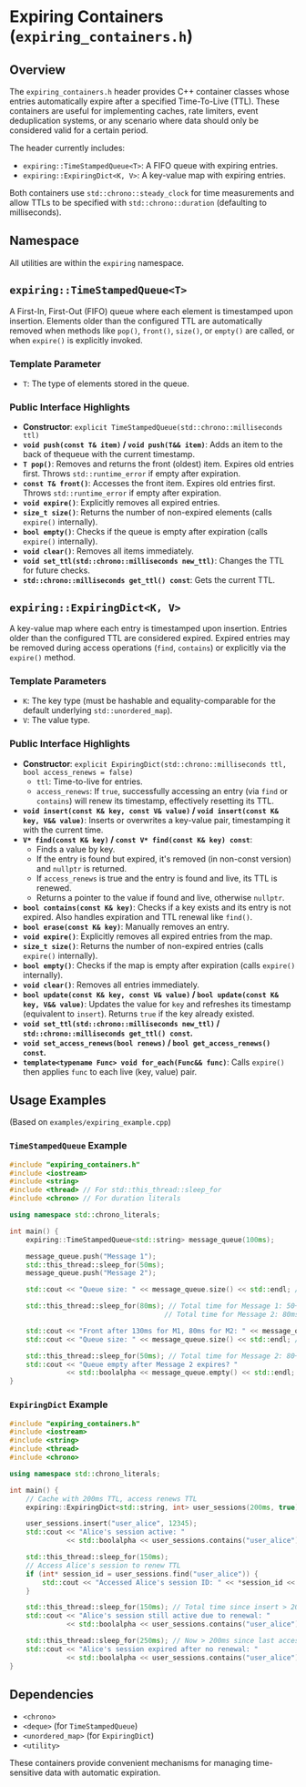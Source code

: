 # Expiring Containers (`expiring_containers.h`)

## Overview

The `expiring_containers.h` header provides C++ container classes whose entries automatically expire after a specified Time-To-Live (TTL). These containers are useful for implementing caches, rate limiters, event deduplication systems, or any scenario where data should only be considered valid for a certain period.

The header currently includes:
-   `expiring::TimeStampedQueue<T>`: A FIFO queue with expiring entries.
-   `expiring::ExpiringDict<K, V>`: A key-value map with expiring entries.

Both containers use `std::chrono::steady_clock` for time measurements and allow TTLs to be specified with `std::chrono::duration` (defaulting to milliseconds).

## Namespace
All utilities are within the `expiring` namespace.

## `expiring::TimeStampedQueue<T>`

A First-In, First-Out (FIFO) queue where each element is timestamped upon insertion. Elements older than the configured TTL are automatically removed when methods like `pop()`, `front()`, `size()`, or `empty()` are called, or when `expire()` is explicitly invoked.

### Template Parameter
-   `T`: The type of elements stored in the queue.

### Public Interface Highlights
-   **Constructor**: `explicit TimeStampedQueue(std::chrono::milliseconds ttl)`
-   **`void push(const T& item)` / `void push(T&& item)`**: Adds an item to the back of thequeue with the current timestamp.
-   **`T pop()`**: Removes and returns the front (oldest) item. Expires old entries first. Throws `std::runtime_error` if empty after expiration.
-   **`const T& front()`**: Accesses the front item. Expires old entries first. Throws `std::runtime_error` if empty after expiration.
-   **`void expire()`**: Explicitly removes all expired entries.
-   **`size_t size()`**: Returns the number of non-expired elements (calls `expire()` internally).
-   **`bool empty()`**: Checks if the queue is empty after expiration (calls `expire()` internally).
-   **`void clear()`**: Removes all items immediately.
-   **`void set_ttl(std::chrono::milliseconds new_ttl)`**: Changes the TTL for future checks.
-   **`std::chrono::milliseconds get_ttl() const`**: Gets the current TTL.

## `expiring::ExpiringDict<K, V>`

A key-value map where each entry is timestamped upon insertion. Entries older than the configured TTL are considered expired. Expired entries may be removed during access operations (`find`, `contains`) or explicitly via the `expire()` method.

### Template Parameters
-   `K`: The key type (must be hashable and equality-comparable for the default underlying `std::unordered_map`).
-   `V`: The value type.

### Public Interface Highlights
-   **Constructor**: `explicit ExpiringDict(std::chrono::milliseconds ttl, bool access_renews = false)`
    -   `ttl`: Time-to-live for entries.
    -   `access_renews`: If `true`, successfully accessing an entry (via `find` or `contains`) will renew its timestamp, effectively resetting its TTL.
-   **`void insert(const K& key, const V& value)` / `void insert(const K& key, V&& value)`**: Inserts or overwrites a key-value pair, timestamping it with the current time.
-   **`V* find(const K& key)` / `const V* find(const K& key) const`**:
    -   Finds a value by key.
    -   If the entry is found but expired, it's removed (in non-const version) and `nullptr` is returned.
    -   If `access_renews` is true and the entry is found and live, its TTL is renewed.
    -   Returns a pointer to the value if found and live, otherwise `nullptr`.
-   **`bool contains(const K& key)`**: Checks if a key exists and its entry is not expired. Also handles expiration and TTL renewal like `find()`.
-   **`bool erase(const K& key)`**: Manually removes an entry.
-   **`void expire()`**: Explicitly removes all expired entries from the map.
-   **`size_t size()`**: Returns the number of non-expired entries (calls `expire()` internally).
-   **`bool empty()`**: Checks if the map is empty after expiration (calls `expire()` internally).
-   **`void clear()`**: Removes all entries immediately.
-   **`bool update(const K& key, const V& value)` / `bool update(const K& key, V&& value)`**: Updates the value for `key` and refreshes its timestamp (equivalent to `insert`). Returns `true` if the key already existed.
-   **`void set_ttl(std::chrono::milliseconds new_ttl)` / `std::chrono::milliseconds get_ttl() const`.**
-   **`void set_access_renews(bool renews)` / `bool get_access_renews() const`.**
-   **`template<typename Func> void for_each(Func&& func)`**: Calls `expire()` then applies `func` to each live (key, value) pair.

## Usage Examples

(Based on `examples/expiring_example.cpp`)

### `TimeStampedQueue` Example

```cpp
#include "expiring_containers.h"
#include <iostream>
#include <string>
#include <thread> // For std::this_thread::sleep_for
#include <chrono> // For duration literals

using namespace std::chrono_literals;

int main() {
    expiring::TimeStampedQueue<std::string> message_queue(100ms);

    message_queue.push("Message 1");
    std::this_thread::sleep_for(50ms);
    message_queue.push("Message 2");

    std::cout << "Queue size: " << message_queue.size() << std::endl; // Expected: 2

    std::this_thread::sleep_for(80ms); // Total time for Message 1: 50+80=130ms (expired)
                                      // Total time for Message 2: 80ms (live)

    std::cout << "Front after 130ms for M1, 80ms for M2: " << message_queue.front() << std::endl; // "Message 2"
    std::cout << "Queue size: " << message_queue.size() << std::endl; // Expected: 1

    std::this_thread::sleep_for(50ms); // Total time for Message 2: 80+50=130ms (expired)
    std::cout << "Queue empty after Message 2 expires? "
              << std::boolalpha << message_queue.empty() << std::endl; // Expected: true
}
```

### `ExpiringDict` Example

```cpp
#include "expiring_containers.h"
#include <iostream>
#include <string>
#include <thread>
#include <chrono>

using namespace std::chrono_literals;

int main() {
    // Cache with 200ms TTL, access renews TTL
    expiring::ExpiringDict<std::string, int> user_sessions(200ms, true);

    user_sessions.insert("user_alice", 12345);
    std::cout << "Alice's session active: "
              << std::boolalpha << user_sessions.contains("user_alice") << std::endl; // true

    std::this_thread::sleep_for(150ms);
    // Access Alice's session to renew TTL
    if (int* session_id = user_sessions.find("user_alice")) {
        std::cout << "Accessed Alice's session ID: " << *session_id << ". TTL renewed." << std::endl;
    }

    std::this_thread::sleep_for(150ms); // Total time since insert > 200ms, but < 200ms since last access
    std::cout << "Alice's session still active due to renewal: "
              << std::boolalpha << user_sessions.contains("user_alice") << std::endl; // true

    std::this_thread::sleep_for(250ms); // Now > 200ms since last access
    std::cout << "Alice's session expired after no renewal: "
              << std::boolalpha << user_sessions.contains("user_alice") << std::endl; // false
}
```

## Dependencies
- `<chrono>`
- `<deque>` (for `TimeStampedQueue`)
- `<unordered_map>` (for `ExpiringDict`)
- `<utility>`

These containers provide convenient mechanisms for managing time-sensitive data with automatic expiration.
